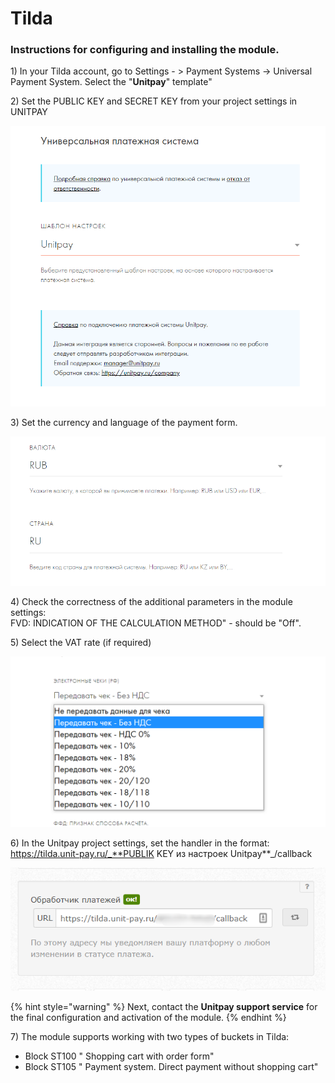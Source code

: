 # Tilda

### Instructions for configuring and installing the module.

1\) In your Tilda account, go to Settings - &gt; Payment Systems -&gt; Universal Payment System. Select the "**Unitpay**" template"

2\) Set the PUBLIC KEY and SECRET KEY from your project settings in UNITPAY

![](../../.gitbook/assets/1.png)

3\) Set the currency and language of the payment form.

![](../../.gitbook/assets/2.png)

4\) Check the correctness of the additional parameters in the module settings:  
FVD: INDICATION OF THE CALCULATION METHOD" - should be "Off".

5\) Select the VAT rate \(if required\)

![](../../.gitbook/assets/3%20%281%29.png)

6\) In the Unitpay project settings, set the handler in the format:   
https://tilda.unit-pay.ru/_**PUBLIK KEY из настроек Unitpay**_/callback

![](../../.gitbook/assets/5.png)

{% hint style="warning" %}
Next, contact the **Unitpay support service** for the final configuration and activation of the module.
{% endhint %}

7\) The module supports working with two types of buckets in Tilda:   
- Block ST100 " Shopping cart with order form"   
- Block ST105 " Payment system. Direct payment without shopping cart"

